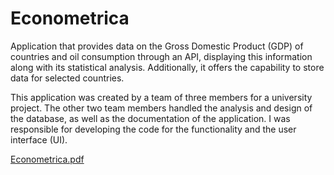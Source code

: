 # Econometrica
Application that provides data on the Gross Domestic Product (GDP) of countries and oil consumption through an API, displaying this information along with its statistical analysis. Additionally, it offers the capability to store data for selected countries.

This application was created by a team of three members for a university project. The other two team members handled the analysis and design of the database, as well as the documentation of the application. I was responsible for developing the code for the functionality and the user interface (UI). 

[Econometrica.pdf](https://github.com/user-attachments/files/17018171/Econometrica.pdf)
